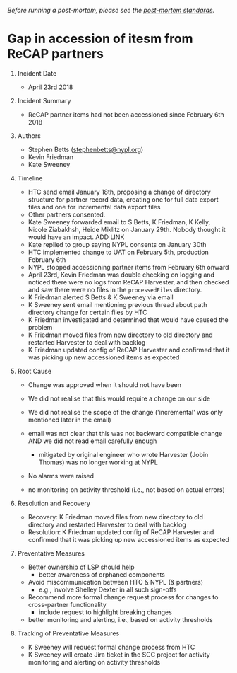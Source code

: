 
_Before running a post-mortem, please see the [post-mortem standards](../standards/postmortems.md)._

# Gap in accession of itesm from ReCAP partners

1. Incident Date
   - April 23rd 2018
2. Incident Summary
   - ReCAP partner items had not been accessioned since February 6th 2018
3. Authors
   - Stephen Betts (stephenbetts@nypl.org)
   - Kevin Friedman
   - Kate Sweeney
4. Timeline
   - HTC send email January 18th, proposing a change of directory structure for partner record data, creating one for full data export files and one for incremental data export files
   - Other partners consented. 
   - Kate Sweeney forwarded email to S Betts, K Friedman, K Kelly, Nicole Ziabakhsh, Heide Miklitz on January 29th. Nobody thought it would have an impact. ADD LINK
   - Kate replied to group saying NYPL consents on January 30th
   - HTC implemented change to UAT on February 5th, production February 6th
   - NYPL stopped accessioning partner items from February 6th onward
   - April 23rd, Kevin Friedman was double checking on logging and noticed there were no logs from ReCAP Harvester, and then checked and saw there were no files in the `processedFiles` directory.
   - K Friedman alerted S Betts & K Sweeney via email
   - K Sweeney sent email mentioning previous thread about path directory change for certain files by HTC
   - K Friedman investigated and determined that would have caused the problem
   - K Friedman moved files from new directory to old directory and restarted Harvester to deal with backlog
   - K Friedman updated config of ReCAP Harvester and confirmed that it was picking up new accessioned items as expected
5. Root Cause
   - Change was approved when it should not have been
   - We did not realise that this would require a change on our side
   - We did not realise the scope of the change ('incremental' was only mentioned later in the email)
   - email was not clear that this was not backward compatible change AND we did not read email carefully enough
     - mitigated by original engineer who wrote Harvester (Jobin Thomas) was no longer working at NYPL

   - No alarms were raised
   - no monitoring on activity threshold (i.e., not based on actual errors)
   
6. Resolution and Recovery
   - Recovery: K Friedman moved files from new directory to old directory and restarted Harvester to deal with backlog
   - Resolution: K Friedman updated config of ReCAP Harvester and confirmed that it was picking up new accessioned items as expected
7. Preventative Measures
   - Better ownership of LSP should help
     - better awareness of orphaned components
   - Avoid miscommunication between HTC & NYPL (& partners)
     - e.g., involve Shelley Dexter in all such sign-offs
   - Recommend more formal change request process for changes to cross-partner functionality
     - include request to highlight breaking changes
   - better monitoring and alerting, i.e., based on activity thresholds
8. Tracking of Preventative Measures
   - K Sweeney will request formal change process from HTC
   - K Sweeney will create Jira ticket in the SCC project for activity monitoring and alerting on activity thresholds

